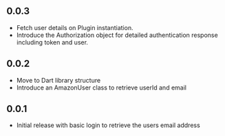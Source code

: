 ## 0.0.3

* Fetch user details on Plugin instantiation.
* Introduce the Authorization object for detailed authentication response 
  including token and user.

## 0.0.2

* Move to Dart library structure
* Introduce an AmazonUser class to retrieve userId and email

## 0.0.1

* Initial release with basic login to retrieve the users email address
